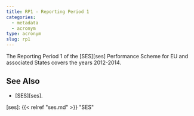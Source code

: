 ```yaml
---
title: RP1 - Reporting Period 1
categories:
  - metadata
  - acronym
type: acronym
slug: rp1
---
```


The Reporting Period 1 of the [SES][ses] Performance Scheme for EU and
associated States covers the years 2012-2014.

## See Also


* [SES][ses].


[ses]: {{< relref "ses.md" >}} "SES"
